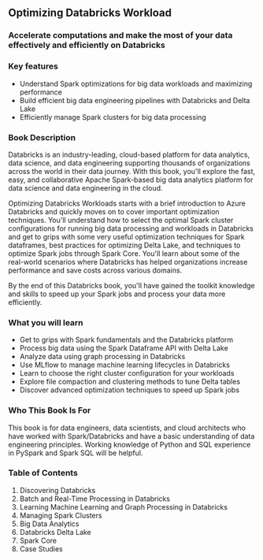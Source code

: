 ## Optimizing Databricks Workload

### Accelerate computations and make the most of your data effectively and efficiently on Databricks

### Key features
- Understand Spark optimizations for big data workloads and maximizing performance
- Build efficient big data engineering pipelines with Databricks and Delta Lake
- Efficiently manage Spark clusters for big data processing

### Book Description
Databricks is an industry-leading, cloud-based platform for data analytics, data science, and data engineering supporting thousands of organizations across the world in their data journey. With this book, you'll explore the fast, easy, and collaborative Apache Spark-based big data analytics platform for data science and data engineering in the cloud.

Optimizing Databricks Workloads starts with a brief introduction to Azure Databricks and quickly moves on to cover important optimization techniques. You'll understand how to select the optimal Spark cluster configurations for running big data processing and workloads in Databricks and get to grips with some very useful optimization techniques for Spark dataframes, best practices for optimizing Delta Lake, and techniques to optimize Spark jobs through Spark Core. You'll learn about some of the real-world scenarios where Databricks has helped organizations increase performance and save costs across various domains.

By the end of this Databricks book, you'll have gained the toolkit knowledge and skills to speed up your Spark jobs and process your data more efficiently.

### What you will learn
- Get to grips with Spark fundamentals and the Databricks platform
- Process big data using the Spark Dataframe API with Delta Lake
- Analyze data using graph processing in Databricks
- Use MLflow to manage machine learning lifecycles in Databricks
- Learn to choose the right cluster configuration for your workloads
- Explore file compaction and clustering methods to tune Delta tables
- Discover advanced optimization techniques to speed up Spark jobs

### Who This Book Is For
This book is for data engineers, data scientists, and cloud architects who have worked with Spark/Databricks and have a basic understanding of data engineering principles. Working knowledge of Python and SQL experience in PySpark and Spark SQL will be helpful.

### Table of Contents
1. Discovering Databricks
2. Batch and Real-Time Processing in Databricks
3. Learning Machine Learning and Graph Processing in Databricks
4. Managing Spark Clusters
5. Big Data Analytics
6. Databricks Delta Lake
7. Spark Core
8. Case Studies
